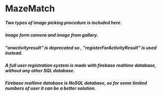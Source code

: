 # MazeMatch
##### Two types of image picking procedure is included here.
##### Image form camera and image from gallary.
##### "onactivityresult" is deprecated so , "registerForActivityResult" is used instead.
##### A full user registration system is made with firebase realtime database, without any other SQL database.
##### Firebase realtime database is NoSQL database, so for some limited numbers of user it can be a better solution.
